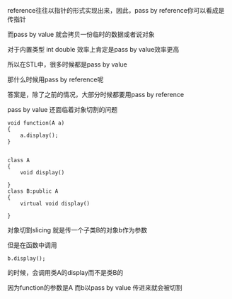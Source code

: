 reference往往以指针的形式实现出来，因此，pass by reference你可以看成是传指针

而pass by value 就会拷贝一份临时的数据或者说对象

对于内置类型 int double 效率上肯定是pass by value效率更高

所以在STL中，很多时候都是pass by value

那什么时候用pass by reference呢

答案是，除了之前的情况，大部分时候都要用pass by reference 

pass by value 还面临着对象切割的问题



```
void function(A a)
{
	a.display();
}


class A
{
	void display()

}
class B:public A
{
	virtual void display()

}

```

对象切割slicing 就是传一个子类B的对象b作为参数

但是在函数中调用

```
b.display();
```

的时候，会调用类A的display而不是类B的

因为function的参数是A 而b以pass by value 传进来就会被切割

